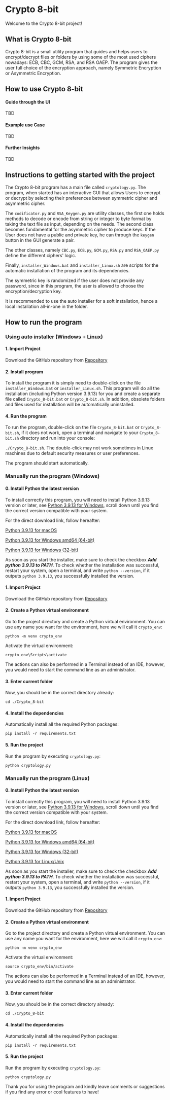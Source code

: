 # Crypto 8-bit

Welcome to the Crypto 8-bit project!

## What is Crypto 8-bit

Crypto 8-bit is a small utility program that guides and helps users to encrypt/decrypt files or folders by using some of the most used ciphers nowadays: ECB, CBC, GCM, RSA, and RSA OAEP. The program gives the user full choice of the encryption approach, namely Symmetric Encryption or Asymmetric Encryption.

## How to use Crypto 8-bit

#### Guide through the UI

TBD

#### Example use Case

TBD

#### Further Insights

TBD

## Instructions to getting started with the project

The Crypto 8-bit program has a main file called  ```cryptology.py```. The program, when started has an interactive GUI that allows Users to encrypt or decrypt by selecting their preferences between symmetric cipher and asymmetric cipher.

The ```codificator.py``` and ```RSA_Keygen.py``` are utility classes, the first one holds methods to decode or encode from string or integer to byte format by taking the text file as input, depending on the needs. The second class becomes fundamental for the asymmetric cipher to produce keys. If the User does not have a public and private key, he can through the ```keygen``` button in the GUI generate a pair.

The other classes, namely ```CBC.py```, ```ECB.py```, ```GCM.py```, ```RSA.py``` and ```RSA_OAEP.py``` define the different ciphers' logic.

Finally, ```installer_Windows.bat``` and ```installer_Linux.sh``` are scripts for the automatic installation of the program and its dependencies.

The symmetric key is randomized if the user does not provide any password, since in this program, the user is allowed to choose the encryption/decryption key.

It is recommended to use the auto installer for a soft installation, hence a local installation all-in-one in the folder.

## How to run the program

### Using auto installer (Windows + Linux)

#### 1. Import Project

Download the GitHub repository from [Repository](https://GitHub.com/mdeliso97/Security)

#### 2. Install program

To install the program it is simply need to double-click on the file ```installer_Windows.bat``` or ```installer_Linux.sh```. This program will do all the installation (including Python version 3.9.13) for you and create a separate file called ```Crypto_8-bit.bat``` or ```Crypto_8-bit.sh```. In addition, obsolete folders and files used for installation will be automatically uninstalled.

#### 4. Run the program

To run the program, double-click on the file ```Crypto_8-bit.bat``` or ```Crypto_8-bit.sh```, if it does not work, open a terminal and navigate to your ```Crypto_8-bit.sh``` directory and run into your console:

`./Crypto_8-bit.sh`. The double-click may not work sometimes in Linux machines due to default security measures or user preferences.

The program should start automatically.

### Manually run the program (Windows)

#### 0. Install Python the latest version

To install correctly this program, you will need to install Python 3.9.13 version or later, see [Python 3.9.13 for Windows](https://www.python.org/downloads/windows/), scroll down until you find the correct version compatible with your system.

For the direct download link, follow hereafter:

[Python 3.9.13 for macOS](https://www.python.org/ftp/python/3.9.13/python-3.9.13-macos11.pkg)

[Python 3.9.13 for Windows amd64 (64-bit)](https://www.python.org/ftp/python/3.9.13/python-3.9.13-amd64.exe)

[Python 3.9.13 for Windows (32-bit)](https://www.python.org/ftp/python/3.9.13/python-3.9.13.exe)

As soon as you start the installer, make sure to check the checkbox ***Add python 3.9.13 to PATH***. To check whether the installation was successful, restart your system, open a terminal, and write `python --version`, if it outputs `python 3.9.13`, you successfully installed the version.

#### 1. Import Project

Download the GitHub repository from [Repository](https://GitHub.com/mdeliso97/Security)

#### 2. Create a Python virtual environment

Go to the project directory and create a Python virtual environment. You can use any name you want for the environment, here we will call it `crypto_env`:

`python -m venv crypto_env`

Activate the virtual environment:

`crypto_env\Scripts\activate`

The actions can also be performed in a Terminal instead of an IDE, however, you would need to start the command line as an administrator.

#### 3. Enter current folder

Now, you should be in the correct directory already:

`cd ./Crypto_8-bit`

#### 4. Install the dependencies
Automatically install all the required Python packages:

`pip install -r requirements.txt`

#### 5. Run the project
Run the program by executing `cryptology.py`:

`python cryptology.py`

### Manually run the program (Linux)

#### 0. Install Python the latest version

To install correctly this program, you will need to install Python 3.9.13 version or later, see [Python 3.9.13 for Windows](https://www.python.org/downloads/windows/), scroll down until you find the correct version compatible with your system.

For the direct download link, follow hereafter:

[Python 3.9.13 for macOS](https://www.python.org/ftp/python/3.9.13/python-3.9.13-macos11.pkg)

[Python 3.9.13 for Windows amd64 (64-bit)](https://www.python.org/ftp/python/3.9.13/python-3.9.13-amd64.exe)

[Python 3.9.13 for Windows (32-bit)](https://www.python.org/ftp/python/3.9.13/python-3.9.13.exe)

[Python 3.9.13 for Linux/Unix](https://www.python.org/ftp/python/3.9.13/Python-3.9.13.tgz)

As soon as you start the installer, make sure to check the checkbox ***Add python 3.9.13 to PATH***. To check whether the installation was successful, restart your system, open a terminal, and write `python --version`, if it outputs `python 3.9.13`, you successfully installed the version.

#### 1. Import Project

Download the GitHub repository from [Repository](https://GitHub.com/mdeliso97/Security)

#### 2. Create a Python virtual environment

Go to the project directory and create a Python virtual environment. You can use any name you want for the environment, here we will call it `crypto_env`:

`python -m venv crypto_env`

Activate the virtual environment:

`source crypto_env/bin/activate`

The actions can also be performed in a Terminal instead of an IDE, however, you would need to start the command line as an administrator.

#### 3. Enter current folder

Now, you should be in the correct directory already:

`cd ./Crypto_8-bit`

#### 4. Install the dependencies
Automatically install all the required Python packages:

`pip install -r requirements.txt`

#### 5. Run the project
Run the program by executing `cryptology.py`:

`python cryptology.py`

Thank you for using the program and kindly leave comments or suggestions if you find any error or cool features to have!





